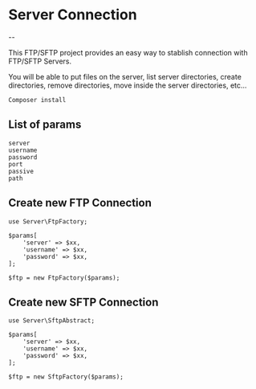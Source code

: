 # Server Connection
--

This FTP/SFTP project provides an easy way to stablish connection with FTP/SFTP Servers.

You will be able to put files on the server, list server directories, create directories, remove directories, move inside the server directories, etc...

```
Composer install
```


## List of params
```
server
username
password
port
passive
path
```


## Create new FTP Connection
```
use Server\FtpFactory;

$params[
	'server' => $xx,
	'username' => $xx,
	'password' => $xx,
];

$ftp = new FtpFactory($params);
```


## Create new SFTP Connection
```
use Server\SftpAbstract;

$params[
	'server' => $xx,
	'username' => $xx,
	'password' => $xx,
];

$ftp = new SftpFactory($params);
```